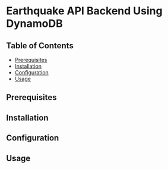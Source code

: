 # Earthquake API Backend Using DynamoDB

## Table of Contents

- [Prerequisites](#prerequisites)
- [Installation](#installation)
- [Configuration](#configuration)
- [Usage](#usage)

## Prerequisites

## Installation

## Configuration

## Usage
